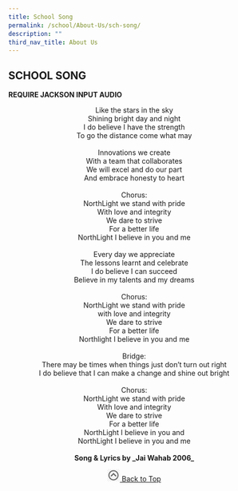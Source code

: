 ```yaml
---
title: School Song
permalink: /school/About-Us/sch-song/
description: ""
third_nav_title: About Us
---
```

## SCHOOL SONG

**REQUIRE JACKSON INPUT AUDIO**

<center>
	Like the stars in the sky<br>
Shining bright day and night<br>
I do believe I have the strength<br>
To go the distance come what may<br><br>
	Innovations we create<br>
With a team that collaborates<br>
We will excel and do our part<br>
And embrace honesty to heart<br><br>
	Chorus:<br>
NorthLight we stand with pride<br>
With love and integrity<br>
We dare to strive<br>
For a better life<br>
NorthLight I believe in you and me<br><br>
	Every day we appreciate<br>
The lessons learnt and celebrate<br>
I do believe I can succeed<br>
Believe in my talents and my dreams<br><br>
	Chorus:<br>
NorthLight we stand with pride<br>
with love and integrity<br>
We dare to strive<br>
For a better life<br>
Northlight I believe in you and me<br><br>
	Bridge:<br>
There may be times when things just don’t turn out right<br>
I do believe that I can make a change and shine out bright<br><br>
	Chorus:<br>
NorthLight we stand with pride<br>
With love and integrity<br>
We dare to strive<br>
For a better life<br>
NorthLight I believe in you and<br>
NorthLight I believe in you and me<br><br>
	<b>Song & Lyrics by _Jai Wahab 2006_</b>
	</center>
	
<p align="center"><a href="#"><img src="/images/arrow-up.jpg" style="width:25px; display:inline"/> Back to Top </a> </p>